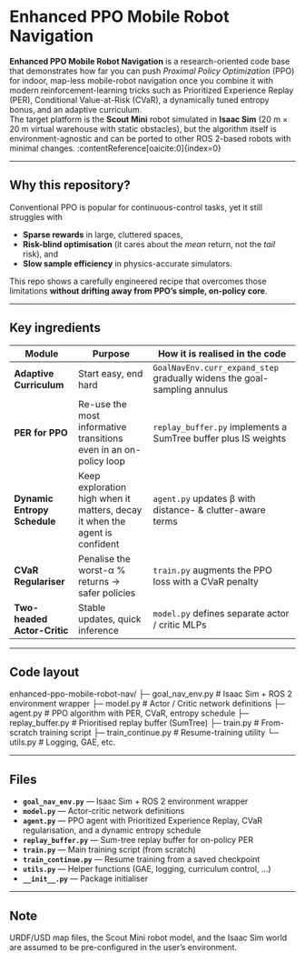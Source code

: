 # Enhanced PPO Mobile Robot Navigation

**Enhanced PPO Mobile Robot Navigation** is a research-oriented code base that demonstrates how far you can push *Proximal Policy Optimization* (PPO) for indoor, map-less mobile-robot navigation once you combine it with modern reinforcement-learning tricks such as Prioritized Experience Replay (PER), Conditional Value-at-Risk (CVaR), a dynamically tuned entropy bonus, and an adaptive curriculum.  
The target platform is the **Scout Mini** robot simulated in **Isaac Sim** (20 m × 20 m virtual warehouse with static obstacles), but the algorithm itself is environment-agnostic and can be ported to other ROS 2-based robots with minimal changes. :contentReference[oaicite:0]{index=0}

---

## Why this repository?

Conventional PPO is popular for continuous-control tasks, yet it still struggles with  
* **Sparse rewards** in large, cluttered spaces,  
* **Risk-blind optimisation** (it cares about the *mean* return, not the *tail* risk), and  
* **Slow sample efficiency** in physics-accurate simulators.

This repo shows a carefully engineered recipe that overcomes those limitations **without drifting away from PPO’s simple, on-policy core**.

---

## Key ingredients

| Module | Purpose | How it is realised in the code |
|--------|---------|--------------------------------|
| **Adaptive Curriculum** | Start easy, end hard | `GoalNavEnv.curr_expand_step` gradually widens the goal-sampling annulus |
| **PER for PPO** | Re-use the most informative transitions even in an on-policy loop | `replay_buffer.py` implements a SumTree buffer plus IS weights |
| **Dynamic Entropy Schedule** | Keep exploration high when it matters, decay it when the agent is confident | `agent.py` updates β with distance- & clutter-aware terms |
| **CVaR Regulariser** | Penalise the worst-α % returns → safer policies | `train.py` augments the PPO loss with a CVaR penalty |
| **Two-headed Actor-Critic** | Stable updates, quick inference | `model.py` defines separate actor / critic MLPs |

---

## Code layout
enhanced-ppo-mobile-robot-nav/
├─ goal_nav_env.py # Isaac Sim + ROS 2 environment wrapper
├─ model.py # Actor / Critic network definitions
├─ agent.py # PPO algorithm with PER, CVaR, entropy schedule
├─ replay_buffer.py # Prioritised replay buffer (SumTree)
├─ train.py # From-scratch training script
├─ train_continue.py # Resume-training utility
└─ utils.py # Logging, GAE, etc.

---

## Files

- **`goal_nav_env.py`** — Isaac Sim + ROS 2 environment wrapper  
- **`model.py`** — Actor-critic network definitions  
- **`agent.py`** — PPO agent with Prioritized Experience Replay, CVaR regularisation, and a dynamic entropy schedule  
- **`replay_buffer.py`** — Sum-tree replay buffer for on-policy PER  
- **`train.py`** — Main training script (from scratch)  
- **`train_continue.py`** — Resume training from a saved checkpoint  
- **`utils.py`** — Helper functions (GAE, logging, curriculum control, …)  
- **`__init__.py`** — Package initialiser  

---

## Note

URDF/USD map files, the Scout Mini robot model, and the Isaac Sim world are assumed to be pre-configured in the user’s environment.
